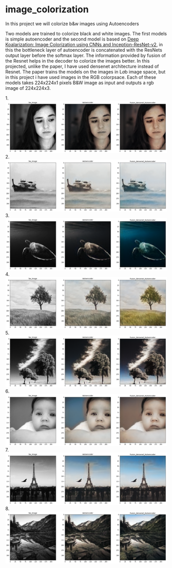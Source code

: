 # image_colorization
In this project we will colorize b&amp;w images using Autoencoders

Two models are trained to colorize black and white images. 
The first models is simple autoencoder and the second model is based on [Deep Koalarization: Image Colorization using CNNs and Inception-ResNet-v2](https://arxiv.org/abs/1712.03400), in this the bottleneck layer of autoencoder is concatenated with the ResNets output layer before the softmax layer. The information provided by fusion of the Resnet helps in the decoder to colorize the images better. In this projected, unlike the paper, I have used densenet architecture instead of Resnet.
The paper trains the models on the images in L*a*b image space, but in this project i have used images in the RGB colorpsace.
Each of these models takes 224x224x1 pixels B&W image as input and outputs a rgb image of 224x224x3.





1.![image1](https://github.com/MansoorSN/image_colorization/blob/main/color1.png)
2.![image2](https://github.com/MansoorSN/image_colorization/blob/main/color2.png)
3.![image3](https://github.com/MansoorSN/image_colorization/blob/main/color3.png)
4.![image4](https://github.com/MansoorSN/image_colorization/blob/main/color4.png)
5.![image5](https://github.com/MansoorSN/image_colorization/blob/main/color5.png)
6.![image6](https://github.com/MansoorSN/image_colorization/blob/main/color6.png)
7.![image7](https://github.com/MansoorSN/image_colorization/blob/main/color7.png)
8.![image8](https://github.com/MansoorSN/image_colorization/blob/main/color8.png)
